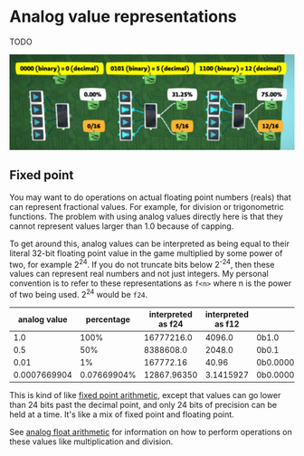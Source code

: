 # Analog value representations

TODO

![image](notes1.png)


## Fixed point

You may want to do operations on actual floating point numbers (reals) that can represent fractional values. For example, for division or trigonometric functions. The problem with using analog values directly here is that they cannot represent values larger than 1.0 because of capping.

To get around this, analog values can be interpreted as being equal to their literal 32-bit floating point value in the game multiplied by some power of two, for example 2<sup>24</sup>. If you do not truncate bits below 2<sup>-24</sup>, then these values can represent real numbers and not just integers. My personal convention is to refer to these representations as `f<n>` where n is the power of two being used. 2<sup>24</sup> would be `f24`.

| analog value | percentage  | interpreted as f24 | interpreted as f12 | binary                                      |
| ------------ | ----------- | ------------------ | ------------------ | ------------------------------------------- |
| 1.0          | 100%        | 16777216.0         | 4096.0             | 0b1.0                                       |
| 0.5          | 50%         | 8388608.0          | 2048.0             | 0b0.1                                       |
| 0.01         | 1%          | 167772.16          | 40.96              | 0b0.000000_101000_111101_011100             |
| 0.0007669904 | 0.07669904% | 12867.96350        | 3.1415927          | 0b0.000000_000011_001001_000011_111101_1011 |

This is kind of like [fixed point arithmetic](https://en.wikipedia.org/wiki/Fixed-point_arithmetic), except that values can go lower than 24 bits past the decimal point, and only 24 bits of precision can be held at a time. It's like a mix of fixed point and floating point.

See [analog float arithmetic](/wiki/computing-components/analog-float-arithmetic/README.md) for information on how to perform operations on these values like multiplication and division.
